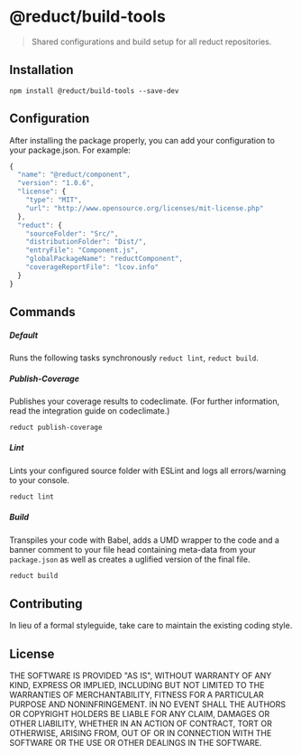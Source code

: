 # @reduct/build-tools

> Shared configurations and build setup for all reduct repositories.

## Installation

```shell
npm install @reduct/build-tools --save-dev
```

## Configuration
After installing the package properly, you can add your configuration to your package.json. For example:
```javascript
{
  "name": "@reduct/component",
  "version": "1.0.6",
  "license": {
    "type": "MIT",
    "url": "http://www.opensource.org/licenses/mit-license.php"
  },
  "reduct": {
    "sourceFolder": "Src/",
    "distributionFolder": "Dist/",
    "entryFile": "Component.js",
    "globalPackageName": "reductComponent",
    "coverageReportFile": "lcov.info"
  }
}
```


## Commands
##### Default
Runs the following tasks synchronously `reduct lint`, `reduct build`.

##### Publish-Coverage
Publishes your coverage results to codeclimate. (For further information, read the integration guide on codeclimate.)

```bash
reduct publish-coverage
```

##### Lint
Lints your configured source folder with ESLint and logs all errors/warning to your console.

```bash
reduct lint
```

##### Build
Transpiles your code with Babel, adds a UMD wrapper to the code and a banner comment to your file head containing
meta-data from your `package.json` as well as creates a uglified version of the final file.

```bash
reduct build
```


## Contributing
In lieu of a formal styleguide, take care to maintain the existing coding style.


## License
THE SOFTWARE IS PROVIDED "AS IS", WITHOUT WARRANTY OF ANY KIND, EXPRESS OR
IMPLIED, INCLUDING BUT NOT LIMITED TO THE WARRANTIES OF MERCHANTABILITY,
FITNESS FOR A PARTICULAR PURPOSE AND NONINFRINGEMENT. IN NO EVENT SHALL THE
AUTHORS OR COPYRIGHT HOLDERS BE LIABLE FOR ANY CLAIM, DAMAGES OR OTHER
LIABILITY, WHETHER IN AN ACTION OF CONTRACT, TORT OR OTHERWISE, ARISING FROM,
OUT OF OR IN CONNECTION WITH THE SOFTWARE OR THE USE OR OTHER DEALINGS IN
THE SOFTWARE.
